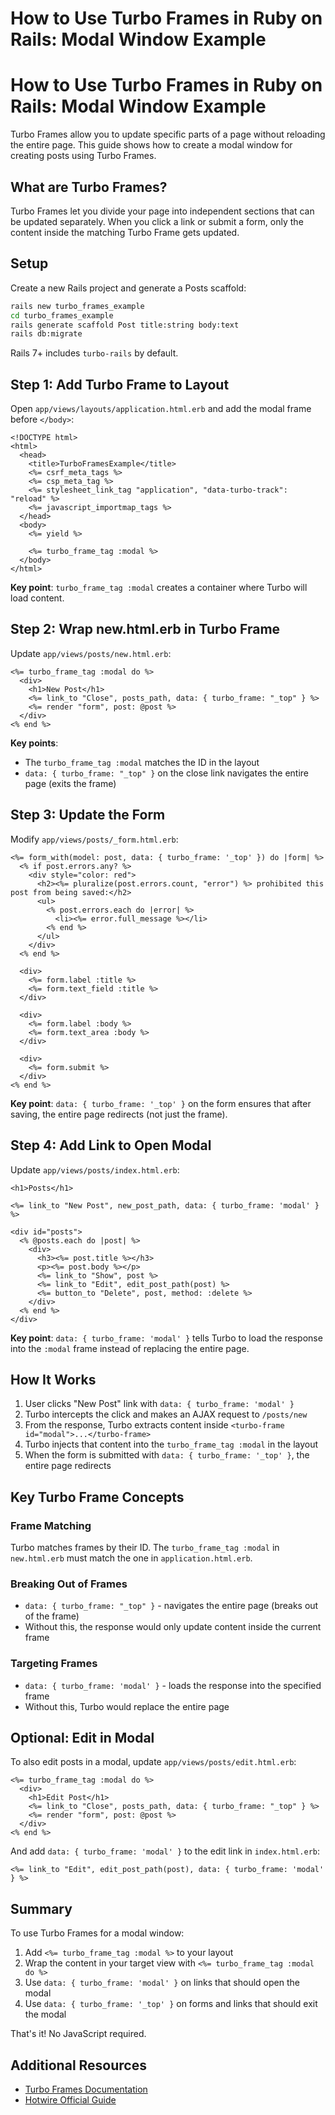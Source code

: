 # How to Use Turbo Frames in Ruby on Rails: Modal Window Example


# How to Use Turbo Frames in Ruby on Rails: Modal Window Example

Turbo Frames allow you to update specific parts of a page without reloading the entire page. This guide shows how to create a modal window for creating posts using Turbo Frames.

## What are Turbo Frames?

Turbo Frames let you divide your page into independent sections that can be updated separately. When you click a link or submit a form, only the content inside the matching Turbo Frame gets updated.

## Setup

Create a new Rails project and generate a Posts scaffold:

```bash
rails new turbo_frames_example
cd turbo_frames_example
rails generate scaffold Post title:string body:text
rails db:migrate
```

Rails 7+ includes `turbo-rails` by default.

## Step 1: Add Turbo Frame to Layout

Open `app/views/layouts/application.html.erb` and add the modal frame before `</body>`:

```erb
<!DOCTYPE html>
<html>
  <head>
    <title>TurboFramesExample</title>
    <%= csrf_meta_tags %>
    <%= csp_meta_tag %>
    <%= stylesheet_link_tag "application", "data-turbo-track": "reload" %>
    <%= javascript_importmap_tags %>
  </head>
  <body>
    <%= yield %>

    <%= turbo_frame_tag :modal %>
  </body>
</html>
```

**Key point**: `turbo_frame_tag :modal` creates a container where Turbo will load content.

## Step 2: Wrap new.html.erb in Turbo Frame

Update `app/views/posts/new.html.erb`:

```erb
<%= turbo_frame_tag :modal do %>
  <div>
    <h1>New Post</h1>
    <%= link_to "Close", posts_path, data: { turbo_frame: "_top" } %>
    <%= render "form", post: @post %>
  </div>
<% end %>
```

**Key points**:
- The `turbo_frame_tag :modal` matches the ID in the layout
- `data: { turbo_frame: "_top" }` on the close link navigates the entire page (exits the frame)

## Step 3: Update the Form

Modify `app/views/posts/_form.html.erb`:

```erb
<%= form_with(model: post, data: { turbo_frame: '_top' }) do |form| %>
  <% if post.errors.any? %>
    <div style="color: red">
      <h2><%= pluralize(post.errors.count, "error") %> prohibited this post from being saved:</h2>
      <ul>
        <% post.errors.each do |error| %>
          <li><%= error.full_message %></li>
        <% end %>
      </ul>
    </div>
  <% end %>

  <div>
    <%= form.label :title %>
    <%= form.text_field :title %>
  </div>

  <div>
    <%= form.label :body %>
    <%= form.text_area :body %>
  </div>

  <div>
    <%= form.submit %>
  </div>
<% end %>
```

**Key point**: `data: { turbo_frame: '_top' }` on the form ensures that after saving, the entire page redirects (not just the frame).

## Step 4: Add Link to Open Modal

Update `app/views/posts/index.html.erb`:

```erb
<h1>Posts</h1>

<%= link_to "New Post", new_post_path, data: { turbo_frame: 'modal' } %>

<div id="posts">
  <% @posts.each do |post| %>
    <div>
      <h3><%= post.title %></h3>
      <p><%= post.body %></p>
      <%= link_to "Show", post %>
      <%= link_to "Edit", edit_post_path(post) %>
      <%= button_to "Delete", post, method: :delete %>
    </div>
  <% end %>
</div>
```

**Key point**: `data: { turbo_frame: 'modal' }` tells Turbo to load the response into the `:modal` frame instead of replacing the entire page.

## How It Works

1. User clicks "New Post" link with `data: { turbo_frame: 'modal' }`
2. Turbo intercepts the click and makes an AJAX request to `/posts/new`
3. From the response, Turbo extracts content inside `<turbo-frame id="modal">...</turbo-frame>`
4. Turbo injects that content into the `turbo_frame_tag :modal` in the layout
5. When the form is submitted with `data: { turbo_frame: '_top' }`, the entire page redirects

## Key Turbo Frame Concepts

### Frame Matching
Turbo matches frames by their ID. The `turbo_frame_tag :modal` in `new.html.erb` must match the one in `application.html.erb`.

### Breaking Out of Frames
- `data: { turbo_frame: "_top" }` - navigates the entire page (breaks out of the frame)
- Without this, the response would only update content inside the current frame

### Targeting Frames
- `data: { turbo_frame: 'modal' }` - loads the response into the specified frame
- Without this, Turbo would replace the entire page

## Optional: Edit in Modal

To also edit posts in a modal, update `app/views/posts/edit.html.erb`:

```erb
<%= turbo_frame_tag :modal do %>
  <div>
    <h1>Edit Post</h1>
    <%= link_to "Close", posts_path, data: { turbo_frame: "_top" } %>
    <%= render "form", post: @post %>
  </div>
<% end %>
```

And add `data: { turbo_frame: 'modal' }` to the edit link in `index.html.erb`:

```erb
<%= link_to "Edit", edit_post_path(post), data: { turbo_frame: 'modal' } %>
```

## Summary

To use Turbo Frames for a modal window:

1. Add `<%= turbo_frame_tag :modal %>` to your layout
2. Wrap the content in your target view with `<%= turbo_frame_tag :modal do %>`
3. Use `data: { turbo_frame: 'modal' }` on links that should open the modal
4. Use `data: { turbo_frame: '_top' }` on forms and links that should exit the modal

That's it! No JavaScript required.

## Additional Resources

- [Turbo Frames Documentation](https://turbo.hotwired.dev/handbook/frames)
- [Hotwire Official Guide](https://hotwired.dev/)

